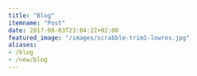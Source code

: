 ```yaml
---
title: "Blog"
itemname: "Post"
date: 2017-08-03T23:04:22+02:00
featured_image: "/images/scrabble-trim1-lowres.jpg"
aliases:
- /blog
- /new/blog
---
```

